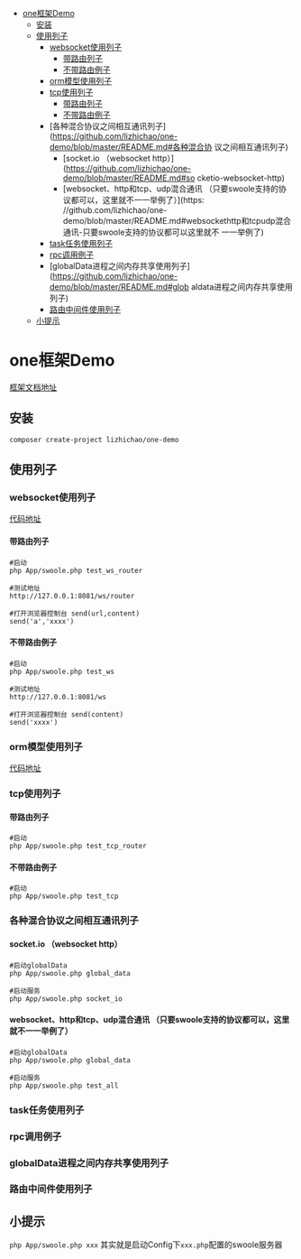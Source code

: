 * [one框架Demo](https://github.com/lizhichao/one-demo/blob/master/README.md#one框架demo)
    * [安装](https://github.com/lizhichao/one-demo/blob/master/README.md#安装)
    * [使用列子](https://github.com/lizhichao/one-demo/blob/master/README.md#使用列子)
        * [websocket使用列子](https://github.com/lizhichao/one-demo/blob/master/README.md#websocket使用列子)
            * [带路由列子](https://github.com/lizhichao/one-demo/blob/master/README.md#带路由列子)
            * [不带路由例子](https://github.com/lizhichao/one-demo/blob/master/README.md#不带路由例子)
        * [orm模型使用列子](https://github.com/lizhichao/one-demo/blob/master/README.md#orm模型使用列子)
        * [tcp使用列子](https://github.com/lizhichao/one-demo/blob/master/README.md#tcp使用列子)
            * [带路由列子](https://github.com/lizhichao/one-demo/blob/master/README.md#带路由列子-1)
            * [不带路由例子](https://github.com/lizhichao/one-demo/blob/master/README.md#不带路由例子-1)
        * [各种混合协议之间相互通讯列子](https://github.com/lizhichao/one-demo/blob/master/README.md#各种混合协
议之间相互通讯列子)
            * [socket.io （websocket http）](https://github.com/lizhichao/one-demo/blob/master/README.md#so
cketio-websocket-http)
            * [websocket、http和tcp、udp混合通讯 （只要swoole支持的协议都可以，这里就不一一举例了）](https:
//github.com/lizhichao/one-demo/blob/master/README.md#websockethttp和tcpudp混合通讯-只要swoole支持的协议都可以这里就不
一一举例了)
        * [task任务使用列子](https://github.com/lizhichao/one-demo/blob/master/README.md#task任务使用列子)
        * [rpc调用例子](https://github.com/lizhichao/one-demo/blob/master/README.md#rpc调用例子)
        * [globalData进程之间内存共享使用列子](https://github.com/lizhichao/one-demo/blob/master/README.md#glob
aldata进程之间内存共享使用列子)
        * [路由中间件使用列子](https://github.com/lizhichao/one-demo/blob/master/README.md#路由中间件使用列子)
    * [小提示](https://github.com/lizhichao/one-demo/blob/master/README.md#小提示)

# one框架Demo

[框架文档地址](https://www.kancloud.cn/vic-one/php-one/826876)

## 安装

```shell
composer create-project lizhichao/one-demo
```

## 使用列子

### websocket使用列子

[代码地址](https://github.com/lizhichao/one-demo/tree/master/App/Test/WebSocket)

#### 带路由列子

```
#启动
php App/swoole.php test_ws_router

#测试地址
http://127.0.0.1:8081/ws/router

#打开浏览器控制台 send(url,content)
send('a','xxxx')
```
#### 不带路由例子
  
```
#启动
php App/swoole.php test_ws

#测试地址
http://127.0.0.1:8081/ws

#打开浏览器控制台 send(content)
send('xxxx')
```

   
### orm模型使用列子

[代码地址](https://github.com/lizhichao/one-demo/tree/master/App/Test/Orm)

### tcp使用列子

#### 带路由列子

```
#启动
php App/swoole.php test_tcp_router

```
#### 不带路由例子
  
```
#启动
php App/swoole.php test_tcp

```

### 各种混合协议之间相互通讯列子

#### socket.io （websocket http）

```
#启动globalData
php App/swoole.php global_data

#启动服务
php App/swoole.php socket_io

```

####  websocket、http和tcp、udp混合通讯 （只要swoole支持的协议都可以，这里就不一一举例了）
```
#启动globalData
php App/swoole.php global_data

#启动服务
php App/swoole.php test_all

```

### task任务使用列子

### rpc调用例子

### globalData进程之间内存共享使用列子

### 路由中间件使用列子


## 小提示

`php App/swoole.php xxx`  其实就是启动Config下`xxx.php`配置的swoole服务器 
